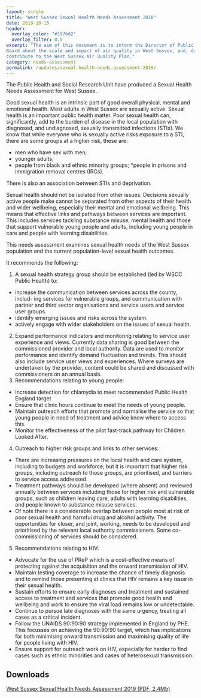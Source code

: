```yaml
---
layout: single
title: "West Sussex Sexual Health Needs Assessment 2018"
date: 2018-10-15
header: 
  overlay_color: "#1976d2"
  overlay_filter: 0.5
excerpt: "The aim of this document is to inform the Director of Public Health and the Health and Wellbeing
Board about the scale and impact of air quality in West Sussex, and, during its development, to
contribute to the West Sussex Air Quality Plan."
category: needs-assessment
permalink: /updates/sexual-health-needs-assessment-2019/
---
```


The Public Health and Social Research Unit have produced a Sexual Health Needs Assessment for West Sussex.

Good sexual health is an intrinsic part of good overall physical, mental and emotional health. Most adults in West Sussex are sexually active. Sexual health is an important public health matter. Poor sexual health can, significantly, add to the burden of disease in the local population with diagnosed, and undiagnosed, sexually transmitted infections (STIs). We know that while everyone who is sexually active risks exposure to a STI, there are some groups at a higher risk, these are:

* men who have sex with men;
* younger adults;
* people from black and ethnic minority groups;
*people in prisons and immigration removal centres (IRCs).

There is also an association between STIs and deprivation.

Sexual health should not be isolated from other issues. Decisions sexually active people make cannot be separated from other aspects of their health and wider wellbeing, especially their mental and emotional wellbeing. This means that effective links and pathways between services are important. This includes services tackling substance misuse, mental health and those that support vulnerable young people and adults, including young people in care and people with learning disabilities.

This needs assessment examines sexual health needs of the West Sussex population and the current population-level sexual health outcomes.

It recommends the following:

1. A sexual health strategy group should be established (led by WSCC Public Health) to:
  * increase the communication between services across the county, includ- ing services for vulnerable groups, and communication with partner and third sector organisations and service users and service user groups.
  * identify emerging issues and risks across the system.
  * actively engage with wider stakeholders on the issues of sexual health.
2. Expand performance indicators and monitoring relating to service user experience and views. Currently data sharing is good between the commissioned provider and local authority. Data are used to monitor performance and identify demand fluctuation and trends. This should also include service user views and experiences. Where surveys are undertaken by the provider, content could be shared and discussed with commissioners on an annual basis.
3. Recommendations relating to young people:
  * Increase detection for chlamydia to meet recommended Public Health England target
  * Ensure that clinic hours continue to meet the needs of young people.
  * Maintain outreach efforts that promote and normalise the service so that young people in need of treatment and advice know where to access this.
  * Monitor the effectiveness of the pilot fast-track pathway for Children Looked After.
4. Outreach to higher risk groups and links to other services:
  * There are increasing pressures on the local health and care system, including to budgets and workforce; but it is important that higher risk groups, including outreach to those groups, are prioritised, and barriers to service access addressed.
  * Treatment pathways should be developed (where absent) and reviewed annually between services including those for higher risk and vulnerable groups, such as children leaving care, adults with learning disabilities, and people known to substance misuse services.
  * Of note there is a considerable overlap between people most at risk of poor sexual health and harmful drug and alcohol activity. The opportunities for closer, and joint, working, needs to be developed and prioritised by the relevant local authority commissioners. Some co-commissioning of services should be considered.
5. Recommendations relating to HIV:
  * Advocate for the use of PReP which is a cost-effective means of protecting against the acquisition and the onward transmission of HIV.
  * Maintain testing coverage to increase the chance of timely diagnosis and to remind those presenting at clinics that HIV remains a key issue in their sexual health.
  * Sustain efforts to ensure early diagnoses and treatment and sustained access to treatment and services that promote good health and wellbeing and work to ensure the viral load remains low or undetectable.
  * Continue to pursue late diagnoses with the same urgency, treating all cases as a critical incident.
  * Follow the UNAIDS 90:90:90 strategy implemented in England by PHE. This focusses on achieving the 90:90:90 target, which has implications for both minimising onward transmission and maximising quality of life for people living with HIV.
  * Ensure support for outreach work on HIV, especially for harder to find cases such as ethnic minorities and cases of heterosexual transmission.
  
  ## Downloads
  [West Sussex Sexual Health Needs Assessment 2019 (PDF, 2.4Mb)](/uploads/living-well/West-Sussex-Sexual-Health-Needs-Assessment-2019.pdf)
